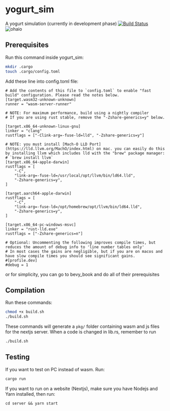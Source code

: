 # yogurt_sim
A yogurt simulation (currently in development phase)
[![Build Status](https://github.com/CaoKha/yogurt_sim/actions/workflows/ci.yaml/badge.svg)](https://github.com/CaoKha/yogurt_sim/actions/workflows/ci.yaml)
![ohaio](https://media.tenor.com/G78em4XTdjwAAAAd/yogurt.gif)

## Prerequisites
Run this command inside yogurt_sim:
```bash
mkdir .cargo
touch .cargo/config.toml
```
Add these line into config.toml file:
```
# Add the contents of this file to `config.toml` to enable "fast build" configuration. Please read the notes below.
[target.wasm32-unknown-unknown]
runner = "wasm-server-runner"

# NOTE: For maximum performance, build using a nightly compiler
# If you are using rust stable, remove the "-Zshare-generics=y" below.

[target.x86_64-unknown-linux-gnu]
linker = "clang"
rustflags = ["-Clink-arg=-fuse-ld=lld", "-Zshare-generics=y"]

# NOTE: you must install [Mach-O LLD Port](https://lld.llvm.org/MachO/index.html) on mac. you can easily do this by installing llvm which includes lld with the "brew" package manager:
# `brew install llvm`
[target.x86_64-apple-darwin]
rustflags = [
    "-C",
    "link-arg=-fuse-ld=/usr/local/opt/llvm/bin/ld64.lld",
    "-Zshare-generics=y",
]

[target.aarch64-apple-darwin]
rustflags = [
    "-C",
    "link-arg=-fuse-ld=/opt/homebrew/opt/llvm/bin/ld64.lld",
    "-Zshare-generics=y",
]

[target.x86_64-pc-windows-msvc]
linker = "rust-lld.exe"
rustflags = ["-Zshare-generics=n"]

# Optional: Uncommenting the following improves compile times, but reduces the amount of debug info to 'line number tables only'
# In most cases the gains are negligible, but if you are on macos and have slow compile times you should see significant gains.
#[profile.dev]
#debug = 1

```
or for simplicity, you can go to bevy_book and do all of their prerequisites


## Compilation
Run these commands:
```bash
chmod +x build.sh
./build.sh
```
These commands will generate a `pkg/` folder containing wasm and js files for the nextjs server.
When a code is changed in lib.rs, remember to run 
```bash
./build.sh

```

## Testing
If you want to test on PC instead of wasm. Run:
```bash
cargo run
```

If you want to run on a website (Nextjs), make sure you have Nodejs and Yarn installed, then run:  
```
cd server && yarn start
```


